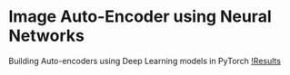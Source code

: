 # Image Auto-Encoder using Neural Networks
Building Auto-encoders using Deep Learning models in PyTorch 
[!Results](https://github.com/shreyanshchordia/image_auto_encoder/blob/mster/Screenshot(2).png?raw=true)
